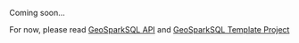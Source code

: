 Coming soon...

For now, please read [GeoSparkSQL API](../api/sql/GeoSparkSQL-Overview.md) and [GeoSparkSQL Template Project](https://github.com/jiayuasu/GeoSparkTemplateProject/blob/master/geospark-sql/scala/src/main/scala/ScalaExample.scala)